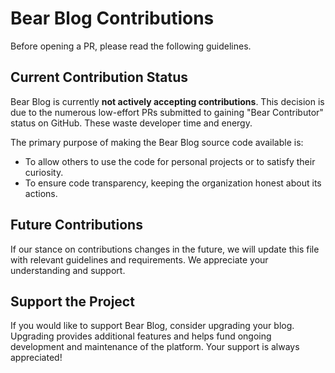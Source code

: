 # Bear Blog Contributions

Before opening a PR, please read the following guidelines.

## Current Contribution Status
Bear Blog is currently **not actively accepting contributions**. This decision is due to the numerous low-effort PRs submitted to gaining "Bear Contributor" status on GitHub. These waste developer time and energy. 

The primary purpose of making the Bear Blog source code available is:

- To allow others to use the code for personal projects or to satisfy their curiosity.
- To ensure code transparency, keeping the organization honest about its actions.

## Future Contributions
If our stance on contributions changes in the future, we will update this file with relevant guidelines and requirements. We appreciate your understanding and support.

## Support the Project
If you would like to support Bear Blog, consider upgrading your blog. Upgrading provides additional features and helps fund ongoing development and maintenance of the platform. Your support is always appreciated!